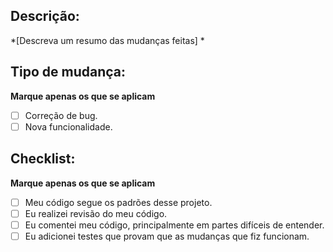 ## Descrição:
*[Descreva um resumo das mudanças feitas] *

## Tipo de mudança:
__Marque apenas os que se aplicam__

- [ ] Correção de bug.
- [ ] Nova funcionalidade.

## Checklist:
__Marque apenas os que se aplicam__

- [ ] Meu código segue os padrões desse projeto.
- [ ] Eu realizei revisão do meu código.
- [ ] Eu comentei meu código, principalmente em partes difíceis de entender.
- [ ] Eu adicionei testes que provam que as mudanças que fiz funcionam.
